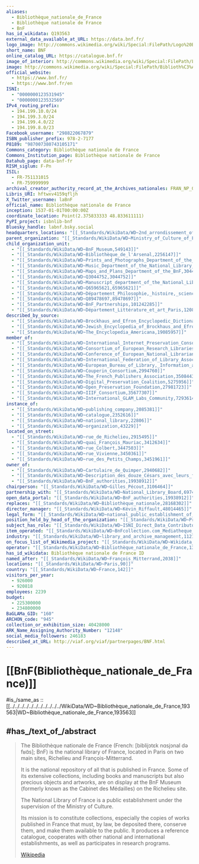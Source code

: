 ```yaml
---
aliases:
  - Bibliothèque_nationale_de_France
  - Bibliothèque nationale de France
  - BnF
has_id_wikidata: Q193563
external_data_available_at_URL: https://data.bnf.fr/
logo_image: http://commons.wikimedia.org/wiki/Special:FilePath/Logo%20BnF.svg
short_name: BNF
online_catalog_URL: https://catalogue.bnf.fr
image_of_interior: http://commons.wikimedia.org/wiki/Special:FilePath/La%20salle%20ovale%20du%20site%20Richelieu%2C%20Biblioth%C3%A8que%20nationale%20de%20France%2C%20Paris%202022.jpg
image: http://commons.wikimedia.org/wiki/Special:FilePath/Biblioth%C3%A8que%20Mitterrand%20Mai%202022.jpg
official_website:
  - https://www.bnf.fr/
  - https://www.bnf.fr/en
ISNI:
  - "0000000123531945"
  - "0000000123532569"
IPv4_routing_prefix:
  - 194.199.10.0/24
  - 194.199.3.0/24
  - 194.199.4.0/22
  - 194.199.8.0/23
Facebook_username: "298822067879"
ISBN_publisher_prefix: 978-2-7177
P8189: "987007380743105171"
Commons_category: Bibliothèque nationale de France
Commons_Institution_page: Bibliothèque nationale de France
Datahub_page: data-bnf-fr
RISM_siglum: F-Pn
ISIL:
  - FR-751131015
  - FR-759999999
archival_creator_authority_record_at_the_Archives_nationales: FRAN_NP_051355
Libris_URI: hftwxv4159qfljh
X_Twitter_username: laBnF
official_name: Bibliothèque nationale de France
inception: 1537-01-01T00:00:00Z
coordinate_location: Point(2.375833333 48.833611111)
PyPI_project: isbnlib-bnf
Bluesky_handle: labnf.bsky.social
headquarters_locations: "[[_Standards/WikiData/WD~2nd_arrondissement_of_Paris,209549]]"
parent_organization: "[[_Standards/WikiData/WD~Ministry_of_Culture_of_France,384602]]"
child_organization_unit:
  - "[[_Standards/WikiData/WD~BnF_Museum,549143]]"
  - "[[_Standards/WikiData/WD~Bibliothèque_de_l'Arsenal,2256147]]"
  - "[[_Standards/WikiData/WD~Prints_and_Photographs_Department_of_the_Bibliothèque_nationale_de_France,3027515]]"
  - "[[_Standards/WikiData/WD~Music_Department_of_the_National_Library_of_France,3044740]]"
  - "[[_Standards/WikiData/WD~Maps_and_Plans_Department_of_the_BnF,3044754]]"
  - "[[_Standards/WikiData/WD~Q3044752,3044752]]"
  - "[[_Standards/WikiData/WD~Manuscript_department_of_the_National_Library_of_France,3044762]]"
  - "[[_Standards/WikiData/WD~Q65965621,65965621]]"
  - "[[_Standards/WikiData/WD~Département_Philosophie,_histoire,_sciences_de_l'homme_de_la_Bibliothèque_nationale_de_France,67196265]]"
  - "[[_Standards/WikiData/WD~Q89478697,89478697]]"
  - "[[_Standards/WikiData/WD~BnF_Partnerships,101242285]]"
  - "[[_Standards/WikiData/WD~Département_Littérature_et_art_Paris,120835896]]"
described_by_source:
  - "[[_Standards/WikiData/WD~Brockhaus_and_Efron_Encyclopedic_Dictionary,602358]]"
  - "[[_Standards/WikiData/WD~Jewish_Encyclopedia_of_Brockhaus_and_Efron,4173137]]"
  - "[[_Standards/WikiData/WD~The_Encyclopedia_Americana,19085957]]"
member_of:
  - "[[_Standards/WikiData/WD~International_Internet_Preservation_Consortium,697497]]"
  - "[[_Standards/WikiData/WD~Consortium_of_European_Research_Libraries,1127581]]"
  - "[[_Standards/WikiData/WD~Conference_of_European_National_Librarians,1255790]]"
  - "[[_Standards/WikiData/WD~International_Federation_of_Library_Associations_and_Institutions,1334284]]"
  - "[[_Standards/WikiData/WD~European_Bureau_of_Library,_Information_and_Documentation_Associations,1376383]]"
  - "[[_Standards/WikiData/WD~Couperin_Consortium,2994760]]"
  - "[[_Standards/WikiData/WD~The_French_Publishers_Association,3508443]]"
  - "[[_Standards/WikiData/WD~Digital_Preservation_Coalition,5275956]]"
  - "[[_Standards/WikiData/WD~Open_Preservation_Foundation,27981723]]"
  - "[[_Standards/WikiData/WD~IIIF_Consortium,35677307]]"
  - "[[_Standards/WikiData/WD~International_GLAM_Labs_Community,72936141]]"
instance_of:
  - "[[_Standards/WikiData/WD~publishing_company,2085381]]"
  - "[[_Standards/WikiData/WD~catalogue,2352616]]"
  - "[[_Standards/WikiData/WD~national_library,22806]]"
  - "[[_Standards/WikiData/WD~organization,43229]]"
located_on_street:
  - "[[_Standards/WikiData/WD~rue_de_Richelieu,2915495]]"
  - "[[_Standards/WikiData/WD~quai_François_Mauriac,3412634]]"
  - "[[_Standards/WikiData/WD~rue_Colbert,3447503]]"
  - "[[_Standards/WikiData/WD~rue_Vivienne,3450361]]"
  - "[[_Standards/WikiData/WD~rue_des_Petits_Champs,3451961]]"
owner_of:
  - "[[_Standards/WikiData/WD~Cartulaire_de_Quimper,2940682]]"
  - "[[_Standards/WikiData/WD~Description_des_douze_Césars_avec_leurs_figures,17673929]]"
  - "[[_Standards/WikiData/WD~BnF_authorities,19938912]]"
chairperson: "[[_Standards/WikiData/WD~Gilles_Pécout,3106464]]"
partnership_with: "[[_Standards/WikiData/WD~National_Library_Board,6974124]]"
open_data_portal: "[[_Standards/WikiData/WD~BnF_authorities,19938912]]"
replaces: "[[_Standards/WikiData/WD~Bibliothèque_nationale,28168302]]"
director_manager: "[[_Standards/WikiData/WD~Kévin_Riffault,48014465]]"
legal_form: "[[_Standards/WikiData/WD~national_public_establishment_of_an_administrative_nature,51704864]]"
position_held_by_head_of_the_organization: "[[_Standards/WikiData/WD~President_of_the_National_Library_of_France,62086464]]"
subject_has_role: "[[_Standards/WikiData/WD~ISNI_Direct_Data_Contributor,96176534]]"
item_operated: "[[_Standards/WikiData/WD~BnFcollection.com_Mediatheque_numerique,106689906]]"
industry: "[[_Standards/WikiData/WD~library_and_archive_management,112166175]]"
on_focus_list_of_Wikimedia_project: "[[_Standards/WikiData/WD~Wikidata_WikiProject_Academic_Publisher,117222928]]"
operator: "[[_Standards/WikiData/WD~Bibliothèque_nationale_de_France,130758320]]"
has_id_wikidata: Bibliothèque nationale de France ID
named_after: "[[_Standards/WikiData/WD~François_Mitterrand,2038]]"
locations: "[[_Standards/WikiData/WD~Paris,90]]"
country: "[[_Standards/WikiData/WD~France,142]]"
visitors_per_year:
  - 926000
  - 920818
employees: 2239
budget:
  - 225300000
  - 234800000
BaGLAMa_GID: "160"
ARCHON_code: "945"
collection_or_exhibition_size: 40428000
ARK_Name_Assigning_Authority_Number: "12148"
social_media_followers: 246183
described_at_URL: http://viaf.org/viaf/partnerpages/BNF.html
---
```


# [[BnF(Bibliothèque_nationale_de_France)]] 

#is_/same_as :: [[../../../../../../../../../../../WikiData/WD~Bibliothèque_nationale_de_France,193563|WD~Bibliothèque_nationale_de_France,193563]] 

## #has_/text_of_/abstract 

> The Bibliothèque nationale de France (French: [biblijɔtɛk nɑsjɔnal də fʁɑ̃s]; BnF) 
> is the national library of France, 
> located in Paris on two main sites, Richelieu and François-Mitterrand. 
> 
> It is the national repository of all that is published in France. 
> Some of its extensive collections, including books and manuscripts 
> but also precious objects and artworks, are on display at the BnF Museum 
> (formerly known as the Cabinet des Médailles) on the Richelieu site.
>
> The National Library of France is a public establishment 
> under the supervision of the Ministry of Culture. 
> 
> Its mission is to constitute collections, 
> especially the copies of works published in France 
> that must, by law, be deposited there, conserve them, and make them available to the public. 
> It produces a reference catalogue, 
> cooperates with other national and international establishments, 
> as well as participates in research programs.
>
> [Wikipedia](https://en.wikipedia.org/wiki/Biblioth%C3%A8que%20nationale%20de%20France) 

